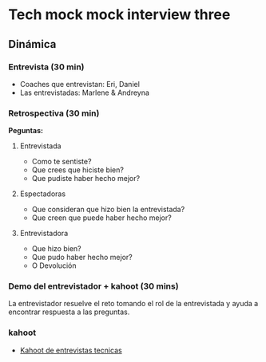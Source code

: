 # Tech mock mock interview three

## Dinámica

### Entrevista (30 min)

* Coaches que entrevistan: Eri, Daniel
* Las entrevistadas: Marlene & Andreyna

### Retrospectiva (30 min)

__Peguntas:__

1. Entrevistada

   - Como te sentiste?
   - Que crees que hiciste bien?
   - Que pudiste haber hecho mejor?

2. Espectadoras

   - Que consideran que hizo bien la entrevistada?
   - Que creen que puede haber hecho mejor?

3. Entrevistadora

   - Que hizo bien?
   - Que pudo haber hecho mejor?
   - O Devolución

### Demo del entrevistador + kahoot  (30 mins)

La entrevistador resuelve el reto tomando el rol de la entrevistada y ayuda a
encontrar respuesta a las preguntas.

### kahoot

* [Kahoot de entrevistas tecnicas](https://create.kahoot.it/share/tech-mock-interview/931fbe38-5a11-4bba-8863-f40f695525ea)
